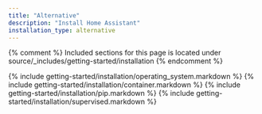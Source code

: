 ```yaml
---
title: "Alternative"
description: "Install Home Assistant"
installation_type: alternative
---
```

{% comment %}
Included sections for this page is located under source/_includes/getting-started/installation
{% endcomment %}

{% include getting-started/installation/operating_system.markdown %}
{% include getting-started/installation/container.markdown %}
{% include getting-started/installation/pip.markdown %}
{% include getting-started/installation/supervised.markdown %}